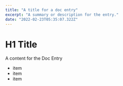 ```yaml
---
title: "A title for a doc entry"
excerpt: "A summary or description for the entry."
date: "2022-02-23T05:35:07.322Z"
---
```


# H1 Title

A content for the Doc Entry

- item
- item
- item